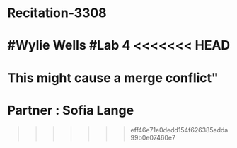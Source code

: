 # Recitation-3308
#Wylie Wells
#Lab 4
<<<<<<< HEAD
=======
# This might cause a merge conflict"
# Partner : Sofia Lange
>>>>>>> eff46e71e0dedd154f626385adda99b0e07460e7
